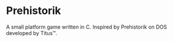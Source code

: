 # Prehistorik
A small platform game written in C. Inspired by Prehistorik on DOS developed by Titus™.
